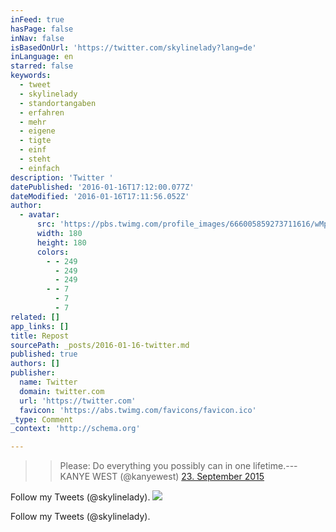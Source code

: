 ```yaml
---
inFeed: true
hasPage: false
inNav: false
isBasedOnUrl: 'https://twitter.com/skylinelady?lang=de'
inLanguage: en
starred: false
keywords:
  - tweet
  - skylinelady
  - standortangaben
  - erfahren
  - mehr
  - eigene
  - tigte
  - einf
  - steht
  - einfach
description: 'Twitter '
datePublished: '2016-01-16T17:12:00.077Z'
dateModified: '2016-01-16T17:11:56.052Z'
author:
  - avatar:
      src: 'https://pbs.twimg.com/profile_images/666005859273711616/wMpcJ5iT_400x400.jpg'
      width: 180
      height: 180
      colors:
        - - 249
          - 249
          - 249
        - - 7
          - 7
          - 7
related: []
app_links: []
title: Repost
sourcePath: _posts/2016-01-16-twitter.md
published: true
authors: []
publisher:
  name: Twitter
  domain: twitter.com
  url: 'https://twitter.com'
  favicon: 'https://abs.twimg.com/favicons/favicon.ico'
_type: Comment
_context: 'http://schema.org'

---
```

> > Please: Do everything you possibly can in one lifetime.--- KANYE WEST (@kanyewest) [23\. September 2015][0]
> 
> 

Follow my  Tweets (@skylinelady). ![](https://s3-us-west-2.amazonaws.com/the-grid-img/p/b9b649c545ed582edd0ac4bd408e180e20dd418a.gif)

Follow my  Tweets (@skylinelady). 

[0]: https://twitter.com/kanyewest/status/646504665929027584